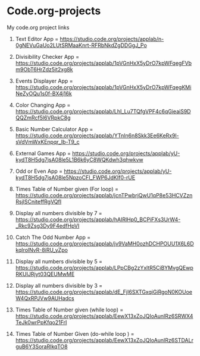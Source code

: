 # Code.org-projects
My code.org project links


1. Text Editor App = https://studio.code.org/projects/applab/n-0gNEVuGaUo2LUtSRMaaKnrt-RFRbNkdZgDDGgJ_Po

2. Divisibility Checker App = https://studio.code.org/projects/applab/1pVGnHxX5yDrO7kpWFqegFVbm9ObT6HrZdz5it2xg8k

3. Events Displayer App = https://studio.code.org/projects/applab/1pVGnHxX5yDrO7kpWFqegKMiNeZyOQu1s0f-BX4j16k

4. Color Changing App = https://studio.code.org/projects/applab/LhI_Lu7TQfgVPF4c6qGieaiS9DQQZmRcf5l6VRpkC8g

5. Basic Number Calculator App = https://studio.code.org/projects/applab/YTnln6n8Skk3Ee6KeRx9l-sVdVmWxKEnpqr_Ib-T9_c

6. External Games App = https://studio.code.org/projects/applab/yU-kydT8H5dg7jsA08le5L1B6k6yC8WQKdwh3qhwkvw

7. Odd or Even App = https://studio.code.org/projects/applab/yU-kydT8H5dg7jsA08le5NpzoCFI_FWP6JdKIf0-rUE

8. Times Table of Number given (For loop) = https://studio.code.org/projects/applab/jcnTPwbrjQwU1qP8e53HCVZznRsjlSCniteffRgVQfI

9. Display all numbers divisible by 7 = https://studio.code.org/projects/applab/hAIRlHp0_BCPiFXs3UrW4-_Rkc9Zsg3Dy9F4edfHpVI

10. Catch The Odd Number App = https://studio.code.org/projects/applab/jv9VaMH0ozhDCHPOUU1X6L6DkqlrolNvR-8iRU_yZpo

11. Display all numbers divisible by 5 = https://studio.code.org/projects/applab/LPpCBg2zYxltR5CiBYMvgQEwpRKUIJRjyt03QEUMwME

12. Display all numbers divisible by 3 = https://studio.code.org/projects/applab/dE_FjI6SXTGxqiGiRgoN0KOUoeW4QxRPJVw9AUHadcs

13. Times Table of Number given (while loop) = https://studio.code.org/projects/applab/EewX13xZoJQIoAunIRz6SRWX4TeJk0wrPpKfqo21FrI

14. Times Table of Number Given (do-while loop ) = https://studio.code.org/projects/applab/EewX13xZoJQIoAunIRz6STDALrguB6Y3SoraRIkqTO8
